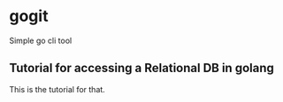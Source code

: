 # gogit
Simple go cli tool

## Tutorial for accessing a Relational DB in golang

This is the tutorial for that.
